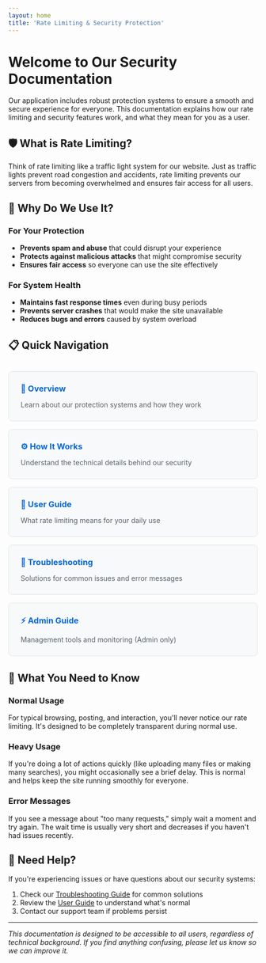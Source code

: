 ```yaml
---
layout: home
title: 'Rate Limiting & Security Protection'
---
```


# Welcome to Our Security Documentation

Our application includes robust protection systems to ensure a smooth and secure experience for everyone. This documentation explains how our rate limiting and security features work, and what they mean for you as a user.

## 🛡️ What is Rate Limiting?

Think of rate limiting like a traffic light system for our website. Just as traffic lights prevent road congestion and accidents, rate limiting prevents our servers from becoming overwhelmed and ensures fair access for all users.

## 🎯 Why Do We Use It?

### For Your Protection

- **Prevents spam and abuse** that could disrupt your experience
- **Protects against malicious attacks** that might compromise security
- **Ensures fair access** so everyone can use the site effectively

### For System Health

- **Maintains fast response times** even during busy periods
- **Prevents server crashes** that would make the site unavailable
- **Reduces bugs and errors** caused by system overload

## 📋 Quick Navigation

<div class="nav-grid">
  <div class="nav-card">
    <h3><a href="overview.html">📖 Overview</a></h3>
    <p>Learn about our protection systems and how they work</p>
  </div>
  
  <div class="nav-card">
    <h3><a href="how-it-works.html">⚙️ How It Works</a></h3>
    <p>Understand the technical details behind our security</p>
  </div>
  
  <div class="nav-card">
    <h3><a href="user-guide.html">👤 User Guide</a></h3>
    <p>What rate limiting means for your daily use</p>
  </div>
  
  <div class="nav-card">
    <h3><a href="troubleshooting.html">🔧 Troubleshooting</a></h3>
    <p>Solutions for common issues and error messages</p>
  </div>
  
  <div class="nav-card">
    <h3><a href="admin-guide.html">⚡ Admin Guide</a></h3>
    <p>Management tools and monitoring (Admin only)</p>
  </div>
</div>

## 🚀 What You Need to Know

### Normal Usage

For typical browsing, posting, and interaction, you'll never notice our rate limiting. It's designed to be completely transparent during normal use.

### Heavy Usage

If you're doing a lot of actions quickly (like uploading many files or making many searches), you might occasionally see a brief delay. This is normal and helps keep the site running smoothly for everyone.

### Error Messages

If you see a message about "too many requests," simply wait a moment and try again. The wait time is usually very short and decreases if you haven't had issues recently.

## 🤝 Need Help?

If you're experiencing issues or have questions about our security systems:

1. Check our [Troubleshooting Guide](troubleshooting.html) for common solutions
2. Review the [User Guide](user-guide.html) to understand what's normal
3. Contact our support team if problems persist

---

_This documentation is designed to be accessible to all users, regardless of technical background. If you find anything confusing, please let us know so we can improve it._

<style>
.nav-grid {
  display: grid;
  grid-template-columns: repeat(auto-fit, minmax(250px, 1fr));
  gap: 1rem;
  margin: 2rem 0;
}

.nav-card {
  border: 1px solid #e1e4e8;
  border-radius: 8px;
  padding: 1.5rem;
  background: #f8f9fa;
  transition: transform 0.2s ease, box-shadow 0.2s ease;
}

.nav-card:hover {
  transform: translateY(-2px);
  box-shadow: 0 4px 12px rgba(0,0,0,0.1);
}

.nav-card h3 {
  margin-top: 0;
  margin-bottom: 0.5rem;
}

.nav-card h3 a {
  text-decoration: none;
  color: #0366d6;
}

.nav-card p {
  margin-bottom: 0;
  color: #586069;
}
</style>
